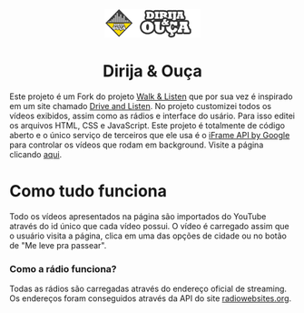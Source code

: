 <p align="center"><img src="assets/banner.png"/></p>

<h1 align="center">Dirija & Ouça</h1>

Este projeto é um Fork do projeto [Walk & Listen](https://github.com/itspedruu/walk-and-listen) que por sua vez é inspirado em um site chamado [Drive and Listen](https://driveandlisten.herokuapp.com). No projeto customizei todos os vídeos exibidos, assim como as rádios e interface do usário. Para isso editei os arquivos HTML, CSS e JavaScript. Este projeto é totalmente de código aberto e o único serviço de terceiros que ele usa é o [iFrame API by Google](https://developers.google.com/youtube/iframe_api_reference) para controlar os vídeos que rodam em background. Visite a página clicando [aqui](https://dirija-e-ouca.netlify.app/).

# Como tudo funciona

Todo os vídeos apresentados na página são importados do YouTube através do id único que cada vídeo possui.
O vídeo é carregado assim que o usuário visita a página, clica em uma das opções de cidade ou no botão de "Me leve pra passear".

### Como a rádio funciona?

Todas as rádios são carregadas através do endereço oficial de streaming. Os endereços foram conseguidos através da API do site [radiowebsites.org](https://radiowebsites.org/).

